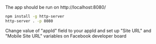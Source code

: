 The app should be run on http://localhost:8080/

```bash
npm install -g http-server
http-server . -p 8080
```

Change value of "appId" field to your appId and set up "Site URL" and "Mobile Site URL" variables on Facebook developer board
